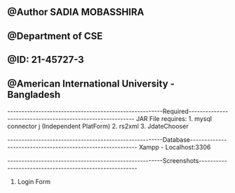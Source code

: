 ## @Author SADIA MOBASSHIRA
## @Department of CSE
## @ID: 21-45727-3
## @American International University - Bangladesh

-------------------------------------------------------Required-----------------------------------------------------------
JAR File requires: 1. mysql connector j (Independent PlatForm)
                   2. rs2xml
                   3. JdateChooser

-------------------------------------------------------Database-----------------------------------------------------------
Xampp - Localhost:3306

-------------------------------------------------------Screenshots--------------------------------------------------------
1. Login Form
